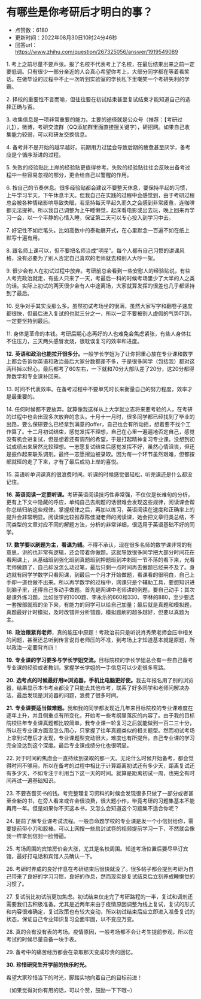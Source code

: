 # 有哪些是你考研后才明白的事？
- 点赞数：6180
- 更新时间：2022年08月30日10时24分46秒
- 回答url：https://www.zhihu.com/question/267325056/answer/1919549089
<body>
 <p data-pid="ibK0hyS9">1. 考上之前尽量不要声张。报了名校不代表考上了名校，在最后结果出来之前一定要低调。只有很少一部分亲近的人会真心希望你考上，大部分同学都在等着看笑话。在做毕设的过程中不止一次听到实验室的学长私下里嘲笑一个考研失利的学霸。</p>
 <p data-pid="KDDyxBeb">2. 择校的重要性不言而喻，但往往要在初试结束甚至复试结束才能知道自己的选择正确与否。</p>
 <p data-pid="ZRhnOunv">3. 收集信息是一项非常重要的能力。主要的途径就是公众号（推荐：【考研过儿】），微博，考研交流群（QQ添加群里面直接搜关键字），研招网。如果自己收集能力较弱，可以和研友交换信息。</p>
 <p data-pid="OXQlgcbk">4. 备考并不是开始的越早越好。前期用力过猛会导致后期的疲惫甚至厌学，备考应是个循序渐进的过程。</p>
 <p data-pid="iQMo5H4O">5. 失败的经验贴比上岸的经验贴更值得参考。失败的经验贴往往会反映出备考过程中一些容易忽视的部分，更会给自己以警醒的作用。</p>
 <p data-pid="XnqJMA4U">6. 按自己的节奏休息。很多经验贴都会建议不要整天休息，要保持早起的习惯，上午学习半天，下午休息半天。但我自己在实践的过程中会感觉到，由于考研过程总会被各种情绪影响导致失眠，若坚持每天早起久而久之会感到非常疲惫，连咖啡都无法提神。所以我自己调整为上午睡懒觉，起床看电影或出去玩，晚上回来再学习一会，以一个平静的心情入睡，保证第二天可以专心投入到学习中去。</p>
 <p data-pid="c03iAhac">7. 好记性不如烂笔头。比如高数中的泰勒展开式，在心里默念一百遍不如在纸上默写十遍有用。</p>
 <p data-pid="pGCvZ_ez">8. 跟名师上课可以，但不要把名师当成“明星”。每个人都有自己习惯的讲课风格，没有必要为了别人否定自己喜欢的老师就去和别人大吵一架。</p>
 <p data-pid="TdPXDbMw">9. 很少会有人在初试过程中放弃。考研前总会看到一些安慰人的经验贴说，有些人考完政治就走，有些人只来了一天，考最后一科的时候考场里少了大半的人之类的话。实际上初试的两天很少会有人中途离场，大家就算发挥的很差也几乎都坚持到了最后。</p>
 <p data-pid="0ub10QgI">10. 竞争对手其实没那么多。虽然初试考场坐的很满，虽然大家写字和翻卷子速度都很快，但最后进入复试的也就三分之一，所以一定不要被别人虚假的气势吓到，一定要坚持到最后。</p>
 <p data-pid="bNSXDv_Z">11. 身体是革命的本钱。考研后期心态再好的人也难免会焦虑紧张，有些人身体扛不住压力，三天两头感冒发烧，很耽误复习的效率和进度。</p>
 <p data-pid="tI-s2WB9"><b>12.</b> <b>英语和政治也能拉开很多分。</b>一般学长学姐为了让你把重心放在专业课和数学上都会告诉你英语和政治最后大家分数都差不多，于是很多同学（包括我）都对这两科掉以轻心，最后都考了60左右，一下就和70分大部队差了20分，这20分都得靠数学和专业课补回来。</p>
 <p data-pid="GQuxN0pz">13. 时间不代表效率。在备考过程中不要单凭时长来衡量自己的努力程度，效率才是最重要的。</p>
 <p data-pid="vaUc_DUK">14. 任何时候都不要放弃。就算像我这样从上大学就立志将来要考验的人，在考研的过程中也会出现多次放弃的念头。十月十一月时，很多同学都已经找到了毕业的出路，要么保研要么已经拿到满意的offer，自己也会有所动摇，想着要不找个工作算了。十二月初试结束，感觉发挥不理想，自己在心里一遍遍地否定自己，感觉没有机会进复试，但是想着还有调剂的希望，于是打起精神复习专业课。没想到初试成绩出来居然比较理想。一志愿复试结束后感觉发挥不好，虽然心情沮丧，但还是振作起来联系调剂。最终一志愿擦边被录取。因为每一个环节虽然艰难，但都按部就班的走了下来，才有了最后成功上岸的喜悦。</p>
 <p data-pid="boBq0zkf">15. 英语听单词课真的很浪费时间。听课的时候感觉很轻松，听完课还是什么都没记住。</p>
 <p data-pid="S8iQqraF"><b>16.</b> <b>英语阅读一定要听课。</b>考研英语阅读技巧性非常强，不仅仅是长难句的分析，更有上下文中隐藏的呼应，单纯自己去刷题的话很难会发现这些规律，阅读课会帮你总结归纳这些规律。掌握规律之后，再加以练习，英语阅读在速度和正确率上的提升会非常明显。阅读课比较推荐陈佳凝老师的阅读课，她会把文章归类总结，不同类型的文章对应不同的解题方法，分析的非常详细，很适用于英语基础不好的同学。</p>
 <p data-pid="A3PS-5wD"><b>17.</b> <b>数学要以刷题为主，看课为辅。</b>不得不承认，现在很多名师的数学课非常的有意思，讲的也非常有逻辑，还会带着你做题。这就导致很多同学把大部分时间花在看网课上，从基础班到强化班到真题班到押题班到冲刺班一节不落的看下来，光看老师做题了，自己却没怎么动过笔，最后只剩一点时间再去做题已经来不及了。身边就有同学学数学只看网课，到最后一个月才开始做题，看课看的很明白，自己上手却一道也做不出来。所以再学数学的过程中，网课只是个辅助工具，要想知识进到脑子里，还得自己多动手做题。首先是网课中老师讲的例题，要自己动手；其次是课外练习题，比如张宇的1000题、李永乐的660和330、李林的880，至少要选一套按部就班的坐下来，有能力的同学可以给自己加量；最后就是真题和模拟题，真题最好计时模拟，及时改错并分析错题，模拟题刷的越多越好，但要以真题为主。</p>
 <p data-pid="-D53Nh49"><b>18.</b> <b>政治跟紧肖老师</b>，真的能压中原题！考政治前只是听说肖秀荣老师会压中相关的问题，甚至还总听到传言说肖老师压的不准，到考场上才知道基本就是原题，所以政治一定要背肖四！</p>
 <p data-pid="wexwEa0G"><b>19.</b> <b>专业课的学习要多与学长学姐交流。</b>目标院校的学长学姐总会有一些自己备考专业课的经验或者教训，掌握学长学姐的一手信息可以少走很多弯路。</p>
 <p data-pid="s9y5ijHy"><b>20.</b> <b>选考点的时候最好用ie浏览器，手机比电脑更好使。</b>我去年报名用了别的浏览器，结果显示本市考点都没了只能去其他市考，联系了好多同学和老师问解决办法，最后发现是浏览器的问题，浪费了很多时间。</p>
 <p data-pid="wbVXq0GR"><b>21.</b> <b>专业课要适当做难题。</b>我和我的同学都发现近几年来目标院校的专业课难度在逐年上升，并且侧重点有所变化，开始考一些考纲里落灰的内容了。由于我的目标院校往年专业课真题都比较简单，我专业课一轮复习之后就能做到一百二三十分，所以在专业课方面没怎么用心，只掌握了往年真题类似的相关题型。然而初试考场上拿到试卷后才发现，专业课题型变动很大，难度也有所提升。自己专业课的学习完全没达到这个深度。最后专业课成绩分化也很明显。</p>
 <p data-pid="J60MMKmN">22. 对于时间的焦虑会一直持续到录取的那一天。无论什么时候开始备考，都会觉得时间不够用。所以在备考的过程中相比于计算距离初试还有多少天，距离复试还有多少天，不如专注于利用当下这一天的时间。就算是距离初试一周，也完全有时间再过一遍基础知识。</p>
 <p data-pid="MU0d6IxQ">23. 不要吝啬买书的钱。考完整理复习资料的时候会发现很多只做了一部分或者甚至全新的书，在旁人看来或许会很浪费，很大题小作，毕竟考研的习题集基本不能再用一年。但是如果你不买这本书，又怎么会知道这个习题集不适合你呢？</p>
 <p data-pid="6NBpEkqP">24. 提前了解专业课考试流程。一般自命题学校的专业课是发一个小信封给你，需要提前带小刀和胶棒。可以上网搜一些启封试卷的视频提前学习一下，不然就会像我一样拿到信封一脸懵逼。</p>
 <p data-pid="rAnOmDiO">25. 考场周围的宾馆房价会大涨，尤其是名校周围。知道考场位置后要尽早订宾馆，最好打电话和宾馆人员确认一下。</p>
 <p data-pid="h-fJIYNc">26. 考研时养成的良好作息在考研结束后很快就没了。很多帖子都会提到考研为自己带来了良好的学习习惯，良好的作息，然而现实是复试结束后立刻养成睡懒觉的习惯了。</p>
 <p data-pid="n2UNFL6U">27. 复试前比初试前更加焦虑。初试结束仅走完了考研路程的一半，复试和调剂还需要我们去积极准备。尤其是近两年来由于疫情原因调整为线上复试，复试的形式和内容很难确定，复试政策也有较大变动，所以初试结束后应立即进入准备复试的状态，保证自己专业知识复习全面牢固，以不变应万变。</p>
 <p data-pid="KwjVU6zZ">28. 真的会有没有表的考场。疫情原因，一般考场都不会让考生提前参观，所以在考试的时候尽量自备一块手表。</p>
 <p data-pid="jLObgpZj">29. 备考中的痛苦经历都会在录取那天变成珍贵的回忆。</p>
 <p data-pid="zRMFx3tW"><b>30.</b> <b>珍惜研究生开学前的快乐时光。</b></p>
 <p data-pid="4w7oGaeV">希望大家珍惜当下的时光，脚踏实地向着自己的目标前进！</p>
 <p data-pid="46m546A8">（如果觉得对你有用的话，可以个赞，鼓励一下下哦~）</p>
</body>